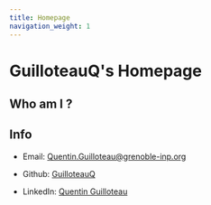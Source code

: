 ```yaml
---
title: Homepage
navigation_weight: 1
---
```


# GuilloteauQ's Homepage

## Who am I ?


## Info

* Email: [Quentin.Guilloteau@grenoble-inp.org](mailto:Quentin.Guilloteau@grenoble-inp.org)

* Github: [GuilloteauQ](https://github.com/GuilloteauQ)

* LinkedIn: [Quentin Guilloteau](https://www.linkedin.com/in/quentin-guilloteau-778a61151/)

